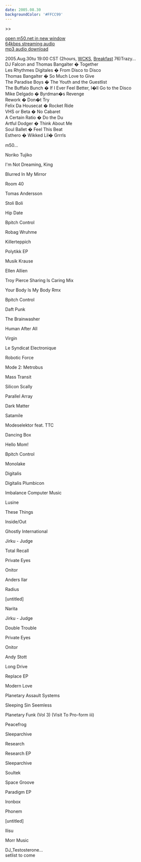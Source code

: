 ```yaml
---
date: 2005.08.30
backgroundColor: '#FFCC99'
---
```


\>>

[open m50.net in new window  
](http://m50.net/)[64kbps streaming audio](http://m50.net/streamed/2005.08.30\(64\).ra)  
[mp3 audio download](http://m50.net/streamed/2005.08.30\(64\).mp3)

2005.Aug.30tu 19:00 CST (2hours, [WCKS](http://www.wcks.org/), [Breakfast](http://breakfast.wcks.org/) 76)Trazy...  
DJ Falcon and Thomas Bangalter � Together  
Les Rhythmes Digitales � From Disco to Disco  
Thomas Bangalter � So Much Love to Give  
The Paradise Boys � The Youth and the Guestlist  
The Buffalo Bunch � If I Ever Feel Better, I�ll Go to the Disco  
Mike Delgado � Byrdman�s Revenge  
Rework � Don�t Try  
Felix Da Housecat � Rocket Ride  
VHS or Beta � No Cabaret  
A Certain Ratio � Do the Du  
Artful Dodger � Think About Me  
Soul Ballet � Feel This Beat  
Esthero � Wikked Lil� Grrrls  

m50...

Noriko Tujiko

I'm Not Dreaming, King

Blurred In My Mirror

Room 40

Tomas Andersson

Stoli Boli

Hip Date

Bpitch Control

Robag Wruhme

Killerteppich

Polytikk EP

Musik Krause

Ellen Allien

Troy Pierce Sharing Is Caring Mix

Your Body Is My Body Rmx

Bpitch Control

Daft Punk

The Brainwasher

Human After All

Virgin

Le Syndicat Electronique

Robotic Force

Mode 2: Metrobus

Mass Transit

Silicon Scally

Parallel Array

Dark Matter

Satamile

Modeselektor feat. TTC

Dancing Box

Hello Mom!

Bpitch Control

Monolake

Digitalis

Digitalis Plumbicon

Imbalance Computer Music

Lusine

These Things

Inside/Out

Ghostly International

Jirku - Judge

Total Recall

Private Eyes

Onitor

Anders Ilar

Radius

\[untitled\]

Narita

Jirku - Judge

Double Trouble

Private Eyes

Onitor

Andy Stott

Long Drive

Replace EP

Modern Love

Planetary Assault Systems

Sleeping Sin Seemless

Planetary Funk (Vol 3) (Visit To Pro-form iii)

Peacefrog

Sleeparchive

Research

Research EP

Sleeparchive

Soultek

Space Groove

Paradigm EP

Ironbox

Phonem

\[untitled\]

Ilisu

Morr Music

DJ\_Testosterone...  
setlist to come